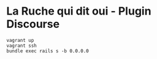 La Ruche qui dit oui - Plugin Discourse
=======================================

```
vagrant up
vagrant ssh
bundle exec rails s -b 0.0.0.0
```
